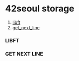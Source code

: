 # 42seoul storage
1. [libft](#libft)
2. [get_next_line](#get_next_line)

<a name="libft"><a/>
### LIBFT

<a name="get_next_line"><a/>
### GET NEXT LINE
